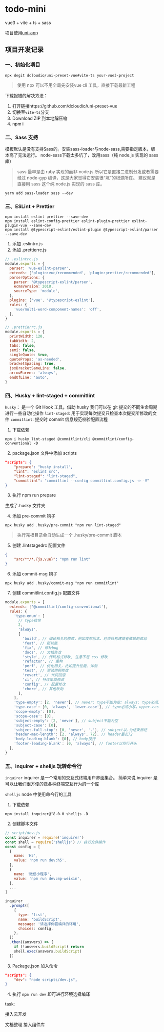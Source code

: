 # todo-mini
vue3 + vite + ts + sass

项目使用[uni-app](https://zh.uniapp.dcloud.io/quickstart-cli.html)

## 项目开发记录

### 一、初始化项目

```shell
npx degit dcloudio/uni-preset-vue#vite-ts your-vue3-project
```
> 使用 npx 可以不用全局先安装vue cli 工具，直接下载最新工程

下载报错的解决方法：

1. 打开链接https://github.com/dcloudio/uni-preset-vue
2. 切换至`vite-ts`分支
3. Download ZIP 到本地解压缩
4. npm i



### 二、Sass 支持

模板默认是没有支持Sass的。安装sass-loader与node-sass,需要指定版本，版本高了无法运行。
node-sass下载太多坑了，改用sass（纯 node.js 实现的 sass 库）
> sass 最早是由 ruby 实现的而非 node.js 所以它是直接二进制分发或者需要经过 node-gyp 编译，这是大家觉得它安装很“坑”的根源所在。
> 建议就是直接用 sass 这个纯 node.js 实现的 sass 库。

```shell
yarn add sass-loader sass --dev
```

### 三、ESLint + Prettier

```shell
npm install eslint prettier --save-dev
npm install eslint-config-prettier eslint-plugin-prettier eslint-plugin-vue --save-dev
npm install @typescript-eslint/eslint-plugin @typescript-eslint/parser --save-dev
```

1. 添加 .eslintrc.js
2. 添加 .prettierrc.js

```js
// .eslintrc.js
module.exports = {
  parser: 'vue-eslint-parser',
  extends: ['plugin:vue/recommended', 'plugin:prettier/recommended'],
  parserOptions: {
    parser: '@typescript-eslint/parser',
    ecmaVersion: 2018,
    sourceType: 'module',
  },
  plugins: ['vue', '@typescript-eslint'],
  rules: {
    'vue/multi-word-component-names': 'off',
  },
}
```

```js
// .prettierrc.js
module.exports = {
  printWidth: 120,
  tabWidth: 2,
  tabs: false,
  semi: false,
  singleQuote: true,
  quoteProps: 'as-needed',
  bracketSpacing: true,
  jsxBracketSameLine: false,
  arrowParens: 'always',
  endOfLine: 'auto',
}
```

### 四、Husky + lint-staged + commitlint

`husky`： 是一个 Git Hook 工具，借助 husky 我们可以在 git 提交的不同生命周期进行一些自动化操作
`lint-staged`: 用于实现每次提交只检查本次提交所修改的文件
`commitlint`: 提交时 commit 信息规范校验配置流程

1. 下载依赖
```shell
npm i husky lint-staged @commitlint/cli @commitlint/config-conventional -D
```

2. package.json 文件中添加 scripts 

```json
"scripts": {
    "prepare": "husky install",
    "lint": "eslint src",
    "lint-staged": "lint-staged",
    "commitlint": "commitlint --config commitlint.config.js -e -V"
}
```

3. 执行 npm run prepare

生成了.husky 文件夹

4. 添加 pre-commit 钩子

```shell
npx husky add .husky/pre-commit "npm run lint-staged"
```
> 执行完根目录会自动生成一个 .husky/pre-commit  脚本

5. 创建 .lintstagedrc 配置文件

```json
{
    "src/**/*.{js,vue}": "npm run lint"
}
```

6. 添加 commit-msg 钩子

```shell
npx husky add .husky/commit-msg "npm run commitlint"
```

7. 创建 commitlint.config.js 配置文件

```js
module.exports = {
  extends: ['@commitlint/config-conventional'],
  rules: {
    'type-enum': [
      // type枚举
      2,
      'always',
      [
        'build', // 编译相关的修改，例如发布版本、对项目构建或者依赖的改动
        'feat', // 新功能
        'fix', // 修补bug
        'docs', // 文档修改
        'style', // 代码格式修改, 注意不是 css 修改
        'refactor', // 重构
        'perf', // 优化相关，比如提升性能、体验
        'test', // 测试用例修改
        'revert', // 代码回滚
        'ci', // 持续集成修改
        'config', // 配置修改
        'chore', // 其他改动
      ],
    ],
    'type-empty': [2, 'never'], // never: type不能为空; always: type必须为空
    'type-case': [0, 'always', 'lower-case'], // type必须小写，upper-case大写，camel-case小驼峰，kebab-case短横线，pascal-case大驼峰，等等
    'scope-empty': [0],
    'scope-case': [0],
    'subject-empty': [2, 'never'], // subject不能为空
    'subject-case': [0],
    'subject-full-stop': [0, 'never', '.'], // subject以.为结束标记
    'header-max-length': [2, 'always', 72], // header最长72
    'body-leading-blank': [0], // body换行
    'footer-leading-blank': [0, 'always'], // footer以空行开头
  },
}
```


### 五、inquirer + shelljs 玩转命令行

`inquirer` inquirer 是一个常用的交互式终端用户界面集合。 简单来说 inquirer 是可以让我们很方便的做各种终端交互行为的一个库

`shelljs` node 中使用命令行的工具

1. 下载依赖
  
```shell
npm install inquirer@^8.0.0 shelljs -D
```
2. 创建脚本文件

```js
// script/dev.js
const inquirer = require('inquirer')
const shell = require('shelljs') // 执行文件操作
const config = [
  {
    name: 'H5',
    value: 'npm run dev:h5',
  },
  {
    name: '微信小程序',
    value: 'npm run dev:mp-weixin',
  },
  ...
]

inquirer
  .prompt([
    {
      type: 'list',
      name: 'buildScript',
      message: '请选择你要编译的环境',
      choices: config,
    },
  ])
  .then((answers) => {
    if (!answers.buildScript) return
    shell.exec(answers.buildScript)
  })
```
3. Package.json 加入命令

```json
"scripts": {
    "dev": "node scripts/dev.js",
}
```

4. 执行 `npm run dev` 即可进行环境选择编译


task:

接入云开发

文档整理
接入组件库